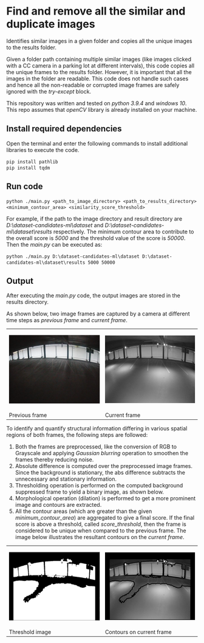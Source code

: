 # Find and remove all the similar and duplicate images
Identifies similar images in a given folder and copies all the unique images to the results folder.

Given a folder path containing multiple similar images (like images clicked with a CC camera in a parking lot at different intervals), this code copies all the unique frames to the results folder. However, it is important that all the images in the folder are readable. This code does not handle such cases and hence all the non-readable or corrupted image frames are safely ignored with the _try-except_ block. 

This repository was written and tested on _python 3.9.4_ and _windows 10_. This repo assumes that _openCV_ library is already installed on your machine.
## Install required dependencies
Open the terminal and enter the following commands to install additional libraries to execute the code.

```
pip install pathlib
pip install tqdm
```

## Run code
```
python ./main.py <path_to_image_directory> <path_to_results_directory> <minimum_contour_area> <similarity_score_threshold>
```

For example, if the path to the image directory and result directory are _D:\dataset-candidates-ml\dataset_ and _D:\dataset-candidates-ml\dataset\results_ respectively. The minimum contour area to contribute to the overall score is _5000_ and the threshold value of the score is _50000_. Then the _main.py_ can be executed as:

```
python ./main.py D:\dataset-candidates-ml\dataset D:\dataset-candidates-ml\dataset\results 5000 50000
```

## Output
After executing the _main.py_ code, the output images are stored in the results directory.

As shown below, two image frames are captured by a camera at different time steps as _previous frame_ and _current frame_.  
<div align="center">
  <table border="0">
    <tr>
        <td><p><img src="./images/prev_frame.png" width="350" ></p></td>
        <td><p><img src="./images/curr_frame.png" width="350" ></p></td>
    </tr>
    <tr>
        <td>Previous frame</td>
        <td>Current frame</td>
    </tr>
  </table>
</div>

To identify and quantify structural information differing in various spatial regions of both frames, the following steps are followed:
1. Both the frames are preprocessed, like the conversion of RGB to Grayscale and applying _Gaussian blurring_ operation to smoothen the frames thereby reducing noise.
2. Absolute difference is computed over the preprocessed image frames. Since the background is stationary, the abs difference subtracts the unnecessary and stationary information.
3. Thresholding operation is performed on the computed background suppressed frame to yield a binary image, as shown below.
4. Morphological operation (dilation) is performed to get a more prominent image and contours are extracted.
5. All the contour areas (which are greater than the given _minimum_contour_area_) are aggregated to give a final score. If the final score is above a threshold, called _score_threshold_, then the frame is considered to be unique when compared to the previous frame. The image below illustrates the resultant contours on the _current frame_.

<div align="center">
  <table border="0">
    <tr>
        <td><p><img src="./images/ThresholdImage.PNG" width="350" ></p></td>
        <td><p><img src="./images/Contours.png" width="350" ></p></td>
    </tr>
    <tr>
        <td>Threshold image</td>
        <td>Contours on current frame</td>
    </tr>
  </table>
</div>

